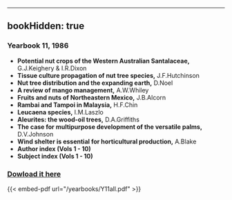 
---
bookHidden: true 
---
### Yearbook 11, 1986


-   **Potential nut crops of the Western Australian Santalaceae,**
    G.J.Keighery & I.R.Dixon
-   **Tissue culture propagation of nut tree species,** J.F.Hutchinson
-   **Nut tree distribution and the expanding earth,** D.Noel
-   **A review of mango management,** A.W.Whiley
-   **Fruits and nuts of Northeastern Mexico,** J.B.Alcorn
-   **Rambai and Tampoi in Malaysia,** H.F.Chin
-   **Leucaena species,** I.M.Laszlo
-   **Aleurites: the wood-oil trees,** D.A.Griffiths
-   **The case for multipurpose development of the versatile palms,**
    D.V.Johnson
-   **Wind shelter is essential for horticultural production,** A.Blake
-   **Author index (Vols 1 - 10)**
-   **Subject index (Vols 1 - 10)**
 
### [Dowload it here](/yearbooks/Y11all.pdf)
 
{{< embed-pdf url="/yearbooks/Y11all.pdf" >}}
